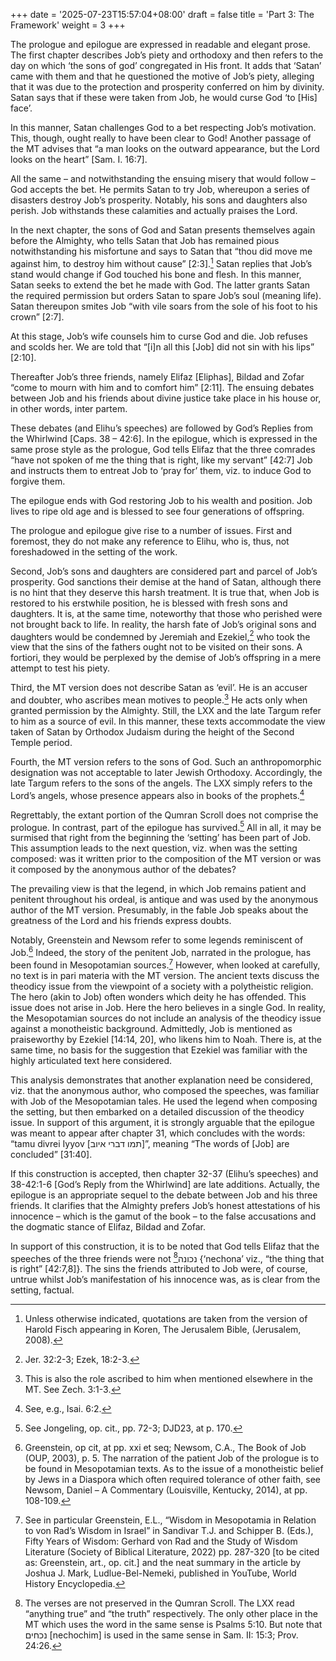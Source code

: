 +++
date = '2025-07-23T15:57:04+08:00'
draft = false
title = 'Part 3: The Framework'
weight = 3
+++

The prologue and epilogue are expressed in readable and elegant prose. The first chapter describes Job’s piety and orthodoxy and then refers to the day on which ‘the sons of god’ congregated in His front. It adds that ‘Satan’ came with them and that he questioned the motive of Job’s piety, alleging that it was due to the protection and prosperity conferred on him by divinity. Satan says that if these were taken from Job, he would curse God ‘to [His] face’.

In this manner, Satan challenges God to a bet respecting Job’s motivation. This, though, ought really to have been clear to God!  Another passage of the MT advises that “a man looks on the outward appearance, but the Lord looks on the heart” [Sam. I. 16:7]. 

All the same – and notwithstanding the ensuing misery that would follow –  God accepts the bet. He permits Satan to try Job, whereupon a series of disasters destroy Job’s prosperity. Notably, his sons and daughters also perish. Job withstands these calamities and actually praises the Lord.

In the next chapter, the sons of God and Satan presents themselves again before the Almighty, who tells Satan that Job has remained pious notwithstanding his misfortune and says to Satan that “thou did move me against him, to destroy him without cause” [2:3].[^23] Satan replies that Job’s stand would change if God touched his bone and flesh. In this manner, Satan seeks to extend the bet he made with God.  The latter grants Satan the required permission but orders Satan to spare Job’s soul (meaning life). Satan thereupon smites Job “with vile soars from the sole of his foot to his crown” [2:7].   

At this stage, Job’s wife counsels him to curse God and die. Job refuses and scolds her. We are told that “[i]n all this [Job] did not sin with his lips” [2:10].

Thereafter Job’s three friends, namely Elifaz [Eliphas], Bildad and Zofar  “come to mourn with him and to comfort him” [2:11]. The ensuing debates between Job and his friends about divine justice take place in his house or, in other words, inter partem.

These debates (and Elihu’s speeches) are followed by God’s Replies from the Whirlwind [Caps. 38 – 42:6]. In the epilogue, which is expressed in the same prose style as the prologue, God tells Elifaz that the three comrades “have not spoken of me the thing that is right, like my servant” [42:7] Job and instructs them to entreat Job to ‘pray for’ them, viz. to induce God to forgive them.

The epilogue ends with God restoring Job to his wealth and position. Job lives to ripe old age and is blessed to see four generations of offspring.

The prologue and epilogue give rise to a number of issues. First and foremost, they do not make any reference to Elihu, who is, thus, not foreshadowed in the setting of the work.

Second, Job’s sons and daughters are considered part and parcel of Job’s prosperity. God sanctions their demise at the hand of Satan, although there is no hint that they deserve this harsh treatment. It is true that, when Job is restored to his erstwhile position, he is blessed with fresh sons and daughters. It is, at the same time, noteworthy that those who perished were not brought back to life. In reality, the harsh fate of Job’s original sons and daughters would be condemned by Jeremiah and Ezekiel,[^24] who took the view that the sins of the fathers ought not to be visited on their sons. A fortiori, they would be perplexed by the demise of Job’s offspring in a mere attempt to test his piety.

Third, the MT version does not describe Satan as ‘evil’. He is an accuser and doubter, who ascribes mean motives to people.[^25] He acts only when granted permission by the Almighty. Still, the LXX and the late Targum refer to him as a source of evil. In this manner, these texts accommodate the view taken of Satan by Orthodox Judaism during the height of the Second Temple period.

Fourth, the MT version refers to the sons of God. Such an anthropomorphic designation was not acceptable to later Jewish Orthodoxy. Accordingly, the late Targum refers to the sons of the angels. The LXX simply refers to the Lord’s angels, whose presence appears also in books of the prophets.[^26]

Regrettably, the extant portion of the Qumran Scroll does not comprise the prologue. In contrast, part of the epilogue has survived.[^27] All in all, it may be surmised that right from the beginning the ‘setting’ has been part of Job. This assumption leads to the next question, viz. when was the setting composed: was it written prior to the composition of the MT version or was it composed by the anonymous author of the debates?

The prevailing view is that the legend, in which Job remains patient and penitent throughout his ordeal, is antique and was used by the anonymous author of the MT version. Presumably, in the fable Job speaks about the greatness of the Lord and his friends express doubts.

Notably, Greenstein and Newsom refer to some legends reminiscent of Job.[^28] Indeed, the story of the penitent Job, narrated in the prologue, has been found in Mesopotamian sources.[^29] However, when looked at carefully, no text  is in pari materia with the MT version.  The ancient texts discuss the theodicy issue from the viewpoint of a society with a polytheistic religion. The hero (akin to Job) often  wonders which deity he has offended. This issue does not arise in Job. Here the hero believes in a single God. In reality, the Mesopotamian sources do not include an analysis of the theodicy issue against  a monotheistic background.  Admittedly, Job is mentioned as praiseworthy by Ezekiel [14:14, 20], who likens him to Noah. There is, at the same time, no basis for the suggestion that Ezekiel was familiar with the highly articulated text here considered.

This analysis demonstrates that another explanation need be considered, viz. that the anonymous author, who composed the speeches, was familiar with Job of the Mesopotamian tales. He used the legend when composing the setting, but then  embarked  on a detailed discussion of the theodicy issue.  In support of this argument, it is strongly arguable that the epilogue was meant to appear after chapter 31, which concludes with the words: “tamu divrei Iyyov [תמו דברי איוב]”, meaning “The words of [Job] are concluded” [31:40].

If this construction is accepted, then chapter 32-37 (Elihu’s speeches) and 38-42:1-6 [God’s Reply from the Whirlwind] are late additions. Actually, the epilogue is an appropriate sequel to the debate between Job and his three friends. It clarifies that the Almighty prefers Job’s honest attestations of his innocence – which is the gamut of the book – to the false accusations and the dogmatic stance of Elifaz, Bildad and Zofar.

In support of this construction, it is to be noted that God tells Elifaz that the speeches of the three friends were not [^30]נכונה {‘nechona’ viz., “the thing that is right” [42:7,8]}. The sins the friends  attributed to Job were, of course, untrue whilst Job’s manifestation of his innocence was, as is clear from the setting, factual.

[^23]: Unless otherwise indicated, quotations are taken from the version of Harold Fisch appearing in Koren, The Jerusalem Bible, (Jerusalem, 2008).

   

[^24]: Jer. 32:2-3; Ezek, 18:2-3. 

 

[^25]: This is also the role ascribed to him when mentioned elsewhere in the MT. See Zech. 3:1-3.

 

[^26]: See, e.g., Isai. 6:2.

 

[^27]: See Jongeling, op. cit., pp. 72-3; DJD23, at p. 170.

 

[^28]: Greenstein, op cit, at pp. xxi et seq; Newsom, C.A., The Book of Job (OUP, 2003), p. 5. The narration of the patient Job of the prologue is to be found in Mesopotamian texts. As to the issue of a monotheistic belief by Jews in a Diaspora which often required tolerance of other faith, see Newsom, Daniel – A Commentary (Louisville, Kentucky, 2014), at pp. 108-109.

 

[^29]: See in particular Greenstein, E.L., “Wisdom in Mesopotamia in Relation to von Rad’s Wisdom in Israel”  in Sandivar T.J. and Schipper B. (Eds.), Fifty Years of Wisdom: Gerhard von Rad and the Study of Wisdom Literature (Society of Biblical Literature, 2022) pp. 287-320 [to be cited as: Greenstein, art., op. cit.] and  the neat summary in  the article by Joshua J. Mark, Ludlue-Bel-Nemeki, published in YouTube, World History Encyclopedia.

[^30]: The verses are not preserved in the Qumran Scroll. The LXX read “anything true” and “the truth” respectively. The only other place in the MT which uses the word in the same sense is Psalms 5:10. But note that נכחים [nechochim] is used in the same sense in Sam. II: 15:3; Prov. 24:26.